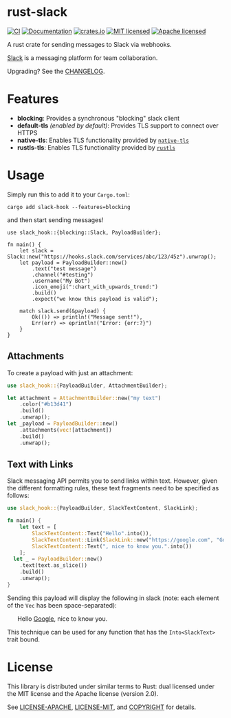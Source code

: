 # rust-slack

[![CI](https://github.com/frostly/rust-slack/actions/workflows/basic.yml/badge.svg)](https://github.com/frostly/rust-slack/actions/workflows/basic.yml)
[![Documentation](https://img.shields.io/badge/docs-latest-C9893D.svg)](https://docs.rs/slack-hook/)
[![crates.io](https://img.shields.io/crates/v/slack-hook.svg)](https://crates.io/crates/slack-hook)
[![MIT licensed](https://img.shields.io/badge/license-MIT-blue.svg)](./LICENSE-MIT)
[![Apache licensed](https://img.shields.io/badge/license-Apache-blue.svg)](./LICENSE-APACHE)

A rust crate for sending messages to Slack via webhooks.

[Slack](https://slack.com/) is a messaging platform for team collaboration.

Upgrading? See the [CHANGELOG](./CHANGELOG.md).

# Features

- **blocking**: Provides a synchronous "blocking" slack client
- **default-tls** _(enabled by default)_: Provides TLS support to connect over HTTPS
- **native-tls**: Enables TLS functionality provided by [`native-tls`](https://crates.io/crates/native-tls)
- **rustls-tls**: Enables TLS functionality provided by [`rustls`](https://crates.io/crates/rustls)

# Usage

Simply run this to add it to your `Cargo.toml`:

```console
cargo add slack-hook --features=blocking
```

and then start sending messages!

```rust,no_run
use slack_hook::{blocking::Slack, PayloadBuilder};

fn main() {
    let slack = Slack::new("https://hooks.slack.com/services/abc/123/45z").unwrap();
    let payload = PayloadBuilder::new()
        .text("test message")
        .channel("#testing")
        .username("My Bot")
        .icon_emoji(":chart_with_upwards_trend:")
        .build()
        .expect("we know this payload is valid");

    match slack.send(&payload) {
        Ok(()) => println!("Message sent!"),
        Err(err) => eprintln!("Error: {err:?}")
    }
}
```

## Attachments

To create a payload with just an attachment:

```rust
use slack_hook::{PayloadBuilder, AttachmentBuilder};

let attachment = AttachmentBuilder::new("my text")
    .color("#b13d41")
    .build()
    .unwrap();
let _payload = PayloadBuilder::new()
    .attachments(vec![attachment])
    .build()
    .unwrap();
```

## Text with Links

Slack messaging API permits you to send links within text. However, given the
different formatting rules, these text fragments need to be specified as
follows:

```rust
use slack_hook::{PayloadBuilder, SlackTextContent, SlackLink};

fn main() {
    let text = [
        SlackTextContent::Text("Hello".into()),
        SlackTextContent::Link(SlackLink::new("https://google.com", "Google")),
        SlackTextContent::Text(", nice to know you.".into())
    ];
  let _ = PayloadBuilder::new()
    .text(text.as_slice())
    .build()
    .unwrap();
}
```

Sending this payload will display the following in slack (note: each element
of the `Vec` has been space-separated):

&nbsp;&nbsp;&nbsp;&nbsp;&nbsp;&nbsp;Hello [Google](https://google.com), nice to know you.

This technique can be used for any function that has the `Into<SlackText>`
trait bound.

# License

This library is distributed under similar terms to Rust: dual licensed under
the MIT license and the Apache license (version 2.0).

See [LICENSE-APACHE](LICENSE-APACHE), [LICENSE-MIT](LICENSE-MIT), and
[COPYRIGHT](COPYRIGHT) for details.
